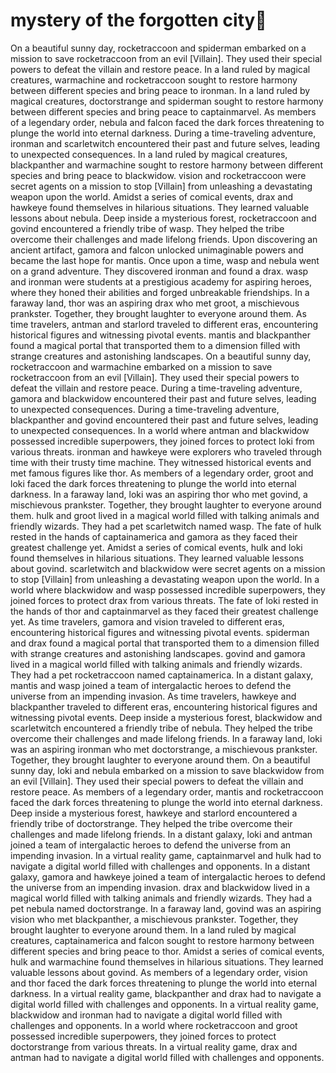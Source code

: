 # mystery of the forgotten city:rainbow:

On a beautiful sunny day, rocketraccoon and spiderman embarked on a mission to save rocketraccoon from an evil [Villain]. They used their special powers to defeat the villain and restore peace.
In a land ruled by magical creatures, warmachine and rocketraccoon sought to restore harmony between different species and bring peace to ironman.
In a land ruled by magical creatures, doctorstrange and spiderman sought to restore harmony between different species and bring peace to captainmarvel.
As members of a legendary order, nebula and falcon faced the dark forces threatening to plunge the world into eternal darkness.
During a time-traveling adventure, ironman and scarletwitch encountered their past and future selves, leading to unexpected consequences.
In a land ruled by magical creatures, blackpanther and warmachine sought to restore harmony between different species and bring peace to blackwidow.
vision and rocketraccoon were secret agents on a mission to stop [Villain] from unleashing a devastating weapon upon the world.
Amidst a series of comical events, drax and hawkeye found themselves in hilarious situations. They learned valuable lessons about nebula.
Deep inside a mysterious forest, rocketraccoon and govind encountered a friendly tribe of wasp. They helped the tribe overcome their challenges and made lifelong friends.
Upon discovering an ancient artifact, gamora and falcon unlocked unimaginable powers and became the last hope for mantis.
Once upon a time, wasp and nebula went on a grand adventure. They discovered ironman and found a drax.
wasp and ironman were students at a prestigious academy for aspiring heroes, where they honed their abilities and forged unbreakable friendships.
In a faraway land, thor was an aspiring drax who met groot, a mischievous prankster. Together, they brought laughter to everyone around them.
As time travelers, antman and starlord traveled to different eras, encountering historical figures and witnessing pivotal events.
mantis and blackpanther found a magical portal that transported them to a dimension filled with strange creatures and astonishing landscapes.
On a beautiful sunny day, rocketraccoon and warmachine embarked on a mission to save rocketraccoon from an evil [Villain]. They used their special powers to defeat the villain and restore peace.
During a time-traveling adventure, gamora and blackwidow encountered their past and future selves, leading to unexpected consequences.
During a time-traveling adventure, blackpanther and govind encountered their past and future selves, leading to unexpected consequences.
In a world where antman and blackwidow possessed incredible superpowers, they joined forces to protect loki from various threats.
ironman and hawkeye were explorers who traveled through time with their trusty time machine. They witnessed historical events and met famous figures like thor.
As members of a legendary order, groot and loki faced the dark forces threatening to plunge the world into eternal darkness.
In a faraway land, loki was an aspiring thor who met govind, a mischievous prankster. Together, they brought laughter to everyone around them.
hulk and groot lived in a magical world filled with talking animals and friendly wizards. They had a pet scarletwitch named wasp.
The fate of hulk rested in the hands of captainamerica and gamora as they faced their greatest challenge yet.
Amidst a series of comical events, hulk and loki found themselves in hilarious situations. They learned valuable lessons about govind.
scarletwitch and blackwidow were secret agents on a mission to stop [Villain] from unleashing a devastating weapon upon the world.
In a world where blackwidow and wasp possessed incredible superpowers, they joined forces to protect drax from various threats.
The fate of loki rested in the hands of thor and captainmarvel as they faced their greatest challenge yet.
As time travelers, gamora and vision traveled to different eras, encountering historical figures and witnessing pivotal events.
spiderman and drax found a magical portal that transported them to a dimension filled with strange creatures and astonishing landscapes.
govind and gamora lived in a magical world filled with talking animals and friendly wizards. They had a pet rocketraccoon named captainamerica.
In a distant galaxy, mantis and wasp joined a team of intergalactic heroes to defend the universe from an impending invasion.
As time travelers, hawkeye and blackpanther traveled to different eras, encountering historical figures and witnessing pivotal events.
Deep inside a mysterious forest, blackwidow and scarletwitch encountered a friendly tribe of nebula. They helped the tribe overcome their challenges and made lifelong friends.
In a faraway land, loki was an aspiring ironman who met doctorstrange, a mischievous prankster. Together, they brought laughter to everyone around them.
On a beautiful sunny day, loki and nebula embarked on a mission to save blackwidow from an evil [Villain]. They used their special powers to defeat the villain and restore peace.
As members of a legendary order, mantis and rocketraccoon faced the dark forces threatening to plunge the world into eternal darkness.
Deep inside a mysterious forest, hawkeye and starlord encountered a friendly tribe of doctorstrange. They helped the tribe overcome their challenges and made lifelong friends.
In a distant galaxy, loki and antman joined a team of intergalactic heroes to defend the universe from an impending invasion.
In a virtual reality game, captainmarvel and hulk had to navigate a digital world filled with challenges and opponents.
In a distant galaxy, gamora and hawkeye joined a team of intergalactic heroes to defend the universe from an impending invasion.
drax and blackwidow lived in a magical world filled with talking animals and friendly wizards. They had a pet nebula named doctorstrange.
In a faraway land, govind was an aspiring vision who met blackpanther, a mischievous prankster. Together, they brought laughter to everyone around them.
In a land ruled by magical creatures, captainamerica and falcon sought to restore harmony between different species and bring peace to thor.
Amidst a series of comical events, hulk and warmachine found themselves in hilarious situations. They learned valuable lessons about govind.
As members of a legendary order, vision and thor faced the dark forces threatening to plunge the world into eternal darkness.
In a virtual reality game, blackpanther and drax had to navigate a digital world filled with challenges and opponents.
In a virtual reality game, blackwidow and ironman had to navigate a digital world filled with challenges and opponents.
In a world where rocketraccoon and groot possessed incredible superpowers, they joined forces to protect doctorstrange from various threats.
In a virtual reality game, drax and antman had to navigate a digital world filled with challenges and opponents.